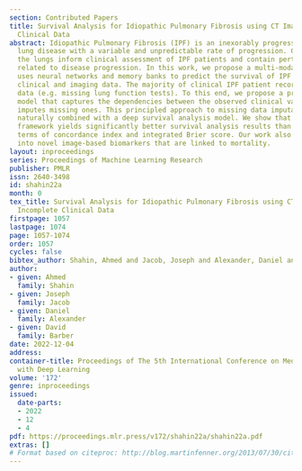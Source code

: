 ```yaml
---
section: Contributed Papers
title: Survival Analysis for Idiopathic Pulmonary Fibrosis using CT Images and Incomplete
  Clinical Data
abstract: Idiopathic Pulmonary Fibrosis (IPF) is an inexorably progressive fibrotic
  lung disease with a variable and unpredictable rate of progression. CT scans of
  the lungs inform clinical assessment of IPF patients and contain pertinent information
  related to disease progression. In this work, we propose a multi-modal method that
  uses neural networks and memory banks to predict the survival of IPF patients using
  clinical and imaging data. The majority of clinical IPF patient records have missing
  data (e.g. missing lung function tests). To this end, we propose a probabilistic
  model that captures the dependencies between the observed clinical variables and
  imputes missing ones. This principled approach to missing data imputation can be
  naturally combined with a deep survival analysis model. We show that the proposed
  framework yields significantly better survival analysis results than baselines in
  terms of concordance index and integrated Brier score. Our work also provides insights
  into novel image-based biomarkers that are linked to mortality.
layout: inproceedings
series: Proceedings of Machine Learning Research
publisher: PMLR
issn: 2640-3498
id: shahin22a
month: 0
tex_title: Survival Analysis for Idiopathic Pulmonary Fibrosis using CT Images and
  Incomplete Clinical Data
firstpage: 1057
lastpage: 1074
page: 1057-1074
order: 1057
cycles: false
bibtex_author: Shahin, Ahmed and Jacob, Joseph and Alexander, Daniel and Barber, David
author:
- given: Ahmed
  family: Shahin
- given: Joseph
  family: Jacob
- given: Daniel
  family: Alexander
- given: David
  family: Barber
date: 2022-12-04
address:
container-title: Proceedings of The 5th International Conference on Medical Imaging
  with Deep Learning
volume: '172'
genre: inproceedings
issued:
  date-parts:
  - 2022
  - 12
  - 4
pdf: https://proceedings.mlr.press/v172/shahin22a/shahin22a.pdf
extras: []
# Format based on citeproc: http://blog.martinfenner.org/2013/07/30/citeproc-yaml-for-bibliographies/
---
```

